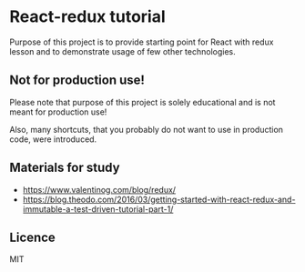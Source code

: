 # React-redux tutorial

Purpose of this project is to provide starting point for React with redux lesson and
to demonstrate usage of few other technologies.

## Not for production use!
Please note that purpose of this project is solely educational and is not meant for production use!

Also, many shortcuts, that you probably do not want to use in production code, were introduced.

## Materials for study
- https://www.valentinog.com/blog/redux/
- https://blog.theodo.com/2016/03/getting-started-with-react-redux-and-immutable-a-test-driven-tutorial-part-1/

## Licence
MIT
